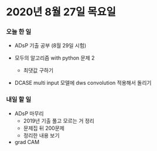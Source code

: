 # 2020년 8월 27일 목요일 


### 오늘 한 일  

- ADsP 기출 공부 (8월 29일 시험)   
    
- 모두의 알고리즘 with python 문제 2   
    - 최댓값 구하기  
- DCASE multi input 모델에 dws convolution 적용해서 돌리기

### 내일 할 일
- ADsP 마무리   
    - 2019년 기출 풀고 모르는 거 정리  
    - 문제집 뒤 200문제  
    - 정리한 내용 보기  
- grad CAM    